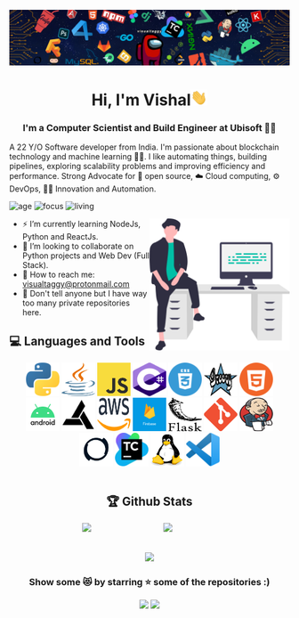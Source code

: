 ![](https://github.com/Visualtaggy/Visualtaggy/blob/main/Media/Banner.jpg)

<h1 align="center"> Hi, I'm Vishal<img src="https://github.com/Visualtaggy/Visualtaggy/blob/main/Media/wave.gif" width="30px"></h1>

<h3 align="center">I'm a Computer Scientist and Build Engineer at Ubisoft 👨‍💻</h3>

A 22 Y/O Software developer from India. I'm passionate about blockchain technology and machine learning 🦾🤖. I like automating things, building pipelines, exploring scalability problems and improving efficiency and performance. Strong Advocate for 📜 open source, ☁️ Cloud computing, ⚙ DevOps, 🧪🥼 Innovation and Automation.

![age](https://img.shields.io/badge/age-22-3c9)
![focus](https://img.shields.io/badge/focus-DSAlgo-3c9)
![living](https://img.shields.io/badge/living-Pune-3c9)

<img width="50%" align="right" alt="Vector Banner" src="https://github.com/Visualtaggy/Visualtaggy/blob/main/Media/vector.svg" />

- ⚡ I’m currently learning NodeJs, Python and ReactJs.
- 👯 I’m looking to collaborate on Python projects and Web Dev (Full Stack).
- 📧 How to reach me: visualtaggy@protonmail.com
- 🤫 Don't tell anyone but I have way too many private repositories here.
  <br />

## 💻 Languages and Tools

<div align="center">
  
<img src="https://github.com/Visualtaggy/Visualtaggy/blob/main/Media/tech%20icon/lang/2048px-Python-logo-notext.svg.png" height="60" width="60">
<img src="https://github.com/Visualtaggy/Visualtaggy/blob/main/Media/tech%20icon/lang/JAVA.png" height="60" width="60">
<img src="https://github.com/Visualtaggy/Visualtaggy/blob/main/Media/tech%20icon/lang/JS.png" height="60" width="60">
<img src="https://github.com/Visualtaggy/Visualtaggy/blob/main/Media/tech%20icon/lang/cs.png" height="60" width="60">
<img src="https://github.com/Visualtaggy/Visualtaggy/blob/main/Media/tech%20icon/lang/css.png" height="60" width="60">
<img src="https://github.com/Visualtaggy/Visualtaggy/blob/main/Media/tech%20icon/lang/groovy.png" height="60" width="60">
<img src="https://github.com/Visualtaggy/Visualtaggy/blob/main/Media/tech%20icon/lang/html.png" height="60" width="60">
<img src="https://github.com/Visualtaggy/Visualtaggy/blob/main/Media/tech%20icon/tech/android.png" height="60" width="60">
<img src="https://github.com/Visualtaggy/Visualtaggy/blob/main/Media/tech%20icon/tech/anvil.jpg" height="60" width="60">
<img src="https://github.com/Visualtaggy/Visualtaggy/blob/main/Media/tech%20icon/tech/aws.png" height="60" width="60">
<img src="https://github.com/Visualtaggy/Visualtaggy/blob/main/Media/tech%20icon/tech/firebase.png" height="60" width="60">
<img src="https://github.com/Visualtaggy/Visualtaggy/blob/main/Media/tech%20icon/tech/flask.png" height="60" width="60">
<img src="https://github.com/Visualtaggy/Visualtaggy/blob/main/Media/tech%20icon/tech/git.png" height="60" width="60">
<img src="https://github.com/Visualtaggy/Visualtaggy/blob/main/Media/tech%20icon/tech/jenkins.png" height="60" width="60">
<img src="https://github.com/Visualtaggy/Visualtaggy/blob/main/Media/tech%20icon/tech/p4.png" height="60" width="60">
<img src="https://github.com/Visualtaggy/Visualtaggy/blob/main/Media/tech%20icon/tech/teamcity.png" height="60" width="60">
<img src="https://github.com/Visualtaggy/Visualtaggy/blob/main/Media/tech%20icon/tech/linux.png" height="60" width="60">
<img src="https://github.com/Visualtaggy/Visualtaggy/blob/main/Media/tech%20icon/tech/vs.png" height="60" width="60"> 
<div align="center">
<br >

## 🏆 Github Stats

<img  src="https://github-readme-stats.vercel.app/api?username=Visualtaggy&show_icons=true&hide_border=true&theme=dark" width="45%" align="right" >

<img  src="https://github-readme-streak-stats.herokuapp.com/?user=Visualtaggy&theme=dark" width="45%" >
<div align="center">
<br >
<br >
<img  src="https://github-readme-stats.vercel.app/api/top-langs/?username=visualtaggy&count_private=true&theme=dark&title_color=11ab3a&hide=HLSL,html" width="35%" >
  

<div align="center">

### Show some 😻 by starring ⭐ some of the repositories :)

[<img src="https://img.shields.io/badge/linkedin-%230077B5.svg?&style=for-the-badge&logo=linkedin&logoColor=white">](https://www.linkedin.com/in/visualtaggy/)
[<img src="https://img.shields.io/badge/instagram-%23E4405F.svg?&style=for-the-badge&logo=instagram&logoColor=white">](https://www.instagram.com/visualtaggy/)

